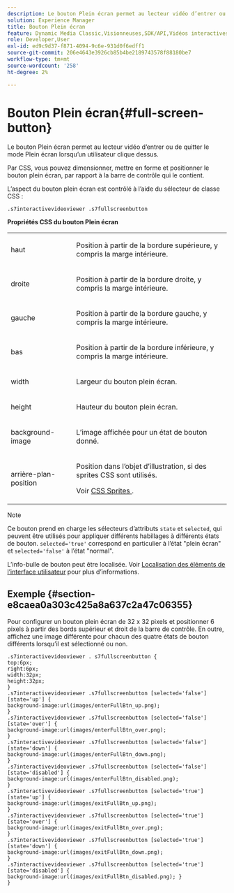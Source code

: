```yaml
---
description: Le bouton Plein écran permet au lecteur vidéo d’entrer ou de quitter le mode Plein écran lorsqu’un utilisateur clique dessus.
solution: Experience Manager
title: Bouton Plein écran
feature: Dynamic Media Classic,Visionneuses,SDK/API,Vidéos interactives
role: Developer,User
exl-id: ed9c9d37-f871-4094-9c6e-931d0f6edff1
source-git-commit: 206e4643e3926cb85b4be2189743578f88180be7
workflow-type: tm+mt
source-wordcount: '258'
ht-degree: 2%

---
```


# Bouton Plein écran{#full-screen-button}

Le bouton Plein écran permet au lecteur vidéo d’entrer ou de quitter le mode Plein écran lorsqu’un utilisateur clique dessus.

<!--<a id="section_061E550C1C1D4DB2BD663A898895B38C"></a>-->

Par CSS, vous pouvez dimensionner, mettre en forme et positionner le bouton plein écran, par rapport à la barre de contrôle qui le contient.

L’aspect du bouton plein écran est contrôlé à l’aide du sélecteur de classe CSS :

```
.s7interactivevideoviewer .s7fullscreenbutton
```

**Propriétés CSS du bouton Plein écran**

<table id="table_C48C56E696304C9BAFEE71BA9EA9A174"> 
 <tbody> 
  <tr> 
   <td colname="col1"> <p> <span class="codeph"> haut </span> </p> </td> 
   <td colname="col2"> <p> Position à partir de la bordure supérieure, y compris la marge intérieure. </p> </td> 
  </tr> 
  <tr> 
   <td colname="col1"> <p> <span class="codeph"> droite </span> </p> </td> 
   <td colname="col2"> <p> Position à partir de la bordure droite, y compris la marge intérieure. </p> </td> 
  </tr> 
  <tr> 
   <td colname="col1"> <p> <span class="codeph"> gauche </span> </p> </td> 
   <td colname="col2"> <p> Position à partir de la bordure gauche, y compris la marge intérieure. </p> </td> 
  </tr> 
  <tr> 
   <td colname="col1"> <p> <span class="codeph"> bas </span> </p> </td> 
   <td colname="col2"> <p>Position à partir de la bordure inférieure, y compris la marge intérieure. </p> </td> 
  </tr> 
  <tr> 
   <td colname="col1"> <p> <span class="codeph"> width </span> </p> </td> 
   <td colname="col2"> <p> Largeur du bouton plein écran. </p> </td> 
  </tr> 
  <tr> 
   <td colname="col1"> <p> <span class="codeph"> height </span> </p> </td> 
   <td colname="col2"> <p>Hauteur du bouton plein écran. </p> </td> 
  </tr> 
  <tr> 
   <td colname="col1"> <p> <span class="codeph"> background-image  </span> </p> </td> 
   <td colname="col2"> <p> L’image affichée pour un état de bouton donné. </p> </td> 
  </tr> 
  <tr> 
   <td colname="col1"> <p> <span class="codeph"> arrière-plan-position  </span> </p> </td> 
   <td colname="col2"> <p> Position dans l’objet d’illustration, si des sprites CSS sont utilisés. </p> <p>Voir <a href="../../../c-html5-aem-asset-viewers/c-html5-aem-int-video/c-html5-aem-int-video-customizingviewer/c-html5-aem-int-video-customizingviewer.md#section-9b6d8d601cb441d08214dada7bb4eddc" format="dita" scope="local"> CSS Sprites </a>. </p> </td> 
  </tr> 
 </tbody> 
</table>

>[!NOTE]
>
>Ce bouton prend en charge les sélecteurs d’attributs `state` et `selected`, qui peuvent être utilisés pour appliquer différents habillages à différents états de bouton. `selected='true'` correspond en particulier à l’état &quot;plein écran&quot; et `selected='false'` à l’état &quot;normal&quot;.

L’info-bulle de bouton peut être localisée. Voir [Localisation des éléments de l’interface utilisateur](../../../c-html5-aem-asset-viewers/c-html5-aem-int-video/c-html5-aem-int-video-viewer-localization.md#concept-cbfc39344c494eb7b9f6a272cff0cc74) pour plus d’informations.

## Exemple {#section-e8caea0a303c425a8a637c2a47c06355}

Pour configurer un bouton plein écran de 32 x 32 pixels et positionner 6 pixels à partir des bords supérieur et droit de la barre de contrôle. En outre, affichez une image différente pour chacun des quatre états de bouton différents lorsqu’il est sélectionné ou non.

```
.s7interactivevideoviewer . s7fullscreenbutton { 
top:6px; 
right:6px; 
width:32px; 
height:32px; 
} 
.s7interactivevideoviewer .s7fullscreenbutton [selected='false'][state='up'] { 
background-image:url(images/enterFullBtn_up.png); 
} 
.s7interactivevideoviewer .s7fullscreenbutton [selected='false'][state='over'] {  
background-image:url(images/enterFullBtn_over.png); 
} 
.s7interactivevideoviewer .s7fullscreenbutton [selected='false'][state='down'] {  
background-image:url(images/enterFullBtn_down.png); 
} 
.s7interactivevideoviewer .s7fullscreenbutton [selected='false'][state='disabled'] { 
background-image:url(images/enterFullBtn_disabled.png); 
} 
.s7interactivevideoviewer .s7fullscreenbutton [selected='true'][state='up'] {  
background-image:url(images/exitFullBtn_up.png); 
} 
.s7interactivevideoviewer .s7fullscreenbutton [selected='true'][state='over'] {  
background-image:url(images/exitFullBtn_over.png); 
} 
.s7interactivevideoviewer .s7fullscreenbutton [selected='true'][state='down'] {  
background-image:url(images/exitFullBtn_down.png); 
} 
.s7interactivevideoviewer .s7fullscreenbutton [selected='true'][state='disabled'] {  
background-image:url(images/exitFullBtn_disabled.png); } 
}
```
